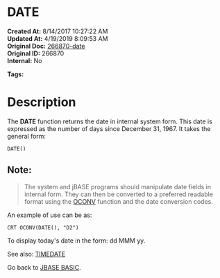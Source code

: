 # DATE

**Created At:** 8/14/2017 10:27:22 AM  
**Updated At:** 4/19/2019 8:09:53 AM  
**Original Doc:** [266870-date](https://docs.jbase.com/36868-jbase-basic/266870-date)  
**Original ID:** 266870  
**Internal:** No  

**Tags:**
<badge text='today format' vertical='middle' />
<badge text='today' vertical='middle' />

# Description 

The **DATE** function returns the date in internal system form. This date is expressed as the number of days since December 31, 1967. It takes the general form:

```
DATE()
```

## Note:


> The system and jBASE programs should manipulate date fields in internal form. They can then be converted to a preferred readable format using the [OCONV](./../oconv) function and the date conversion codes.


An example of use can be as:

```
CRT OCONV(DATE(), "D2")
```

To display today's date in the form: dd MMM yy.



See also: [TIMEDATE](./../timedate)

Go back to [JBASE BASIC](./../jbase-basic-programmers-reference-guide).


